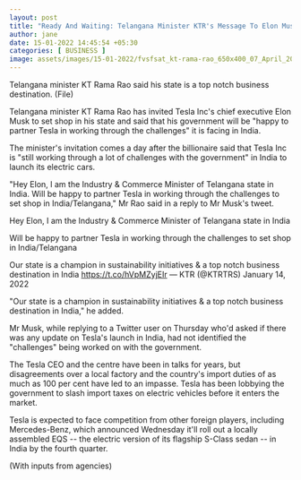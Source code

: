 ```yaml
---
layout: post
title: "Ready And Waiting: Telangana Minister KTR's Message To Elon Musk"
author: jane 
date: 15-01-2022 14:45:54 +05:30 
categories: [ BUSINESS ] 
image: assets/images/15-01-2022/fvsfsat_kt-rama-rao_650x400_07_April_20.jpg
---
```

Telangana minister KT Rama Rao said his state is a top notch business destination. (File)

Telangana minister KT Rama Rao has invited Tesla Inc's chief executive Elon Musk to set shop in his state and said that his government will be "happy to partner Tesla in working through the challenges" it is facing in India.

The minister's invitation comes a day after the billionaire said that Tesla Inc is "still working through a lot of challenges with the government" in India to launch its electric cars.

"Hey Elon, I am the Industry & Commerce Minister of Telangana state in India. Will be happy to partner Tesla in working through the challenges to set shop in India/Telangana," Mr Rao said in a reply to Mr Musk's tweet.

Hey Elon, I am the Industry & Commerce Minister of Telangana state in India



Will be happy to partner Tesla in working through the challenges to set shop in India/Telangana



Our state is a champion in sustainability initiatives & a top notch business destination in India https://t.co/hVpMZyjEIr — KTR (@KTRTRS) January 14, 2022

"Our state is a champion in sustainability initiatives & a top notch business destination in India," he added.

Mr Musk, while replying to a Twitter user on Thursday who'd asked if there was any update on Tesla's launch in India, had not identified the "challenges" being worked on with the government.

The Tesla CEO and the centre have been in talks for years, but disagreements over a local factory and the country's import duties of as much as 100 per cent have led to an impasse. Tesla has been lobbying the government to slash import taxes on electric vehicles before it enters the market.

Tesla is expected to face competition from other foreign players, including Mercedes-Benz, which announced Wednesday it'll roll out a locally assembled EQS -- the electric version of its flagship S-Class sedan -- in India by the fourth quarter.

(With inputs from agencies)